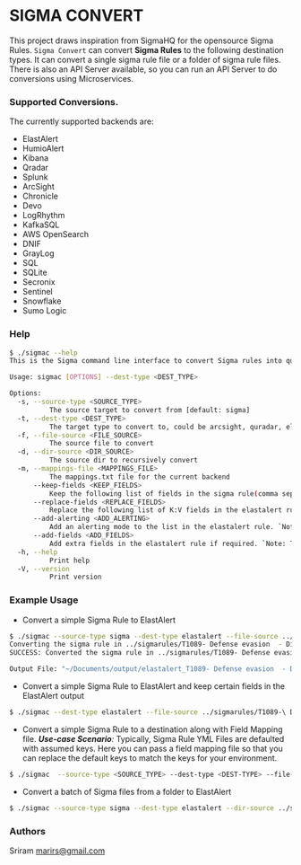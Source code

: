 # SIGMA CONVERT

This project draws inspiration from SigmaHQ for the opensource Sigma Rules. 
`Sigma Convert` can convert <b>Sigma Rules</b> to the following destination types. It can convert
a single sigma rule file or a folder of sigma rule files. There is also an API Server available,
so you can run an API Server to do conversions using Microservices.

### Supported Conversions.
The currently supported backends are:
   - ElastAlert
   - HumioAlert
   - Kibana
   - Qradar
   - Splunk
   - ArcSight
   - Chronicle
   - Devo
   - LogRhythm
   - KafkaSQL
   - AWS OpenSearch
   - DNIF
   - GrayLog
   - SQL
   - SQLite
   - Secronix
   - Sentinel
   - Snowflake
   - Sumo Logic

### Help
```bash
$ ./sigmac --help
This is the Sigma command line interface to convert Sigma rules into query languages.

Usage: sigmac [OPTIONS] --dest-type <DEST_TYPE>

Options:
  -s, --source-type <SOURCE_TYPE>
          The source target to convert from [default: sigma]
  -t, --dest-type <DEST_TYPE>
          The target type to convert to, could be arcsight, quradar, elastalert
  -f, --file-source <FILE_SOURCE>
          The source file to convert
  -d, --dir-source <DIR_SOURCE>
          The source dir to recursively convert
  -m, --mappings-file <MAPPINGS_FILE>
          The mappings.txt file for the current backend
      --keep-fields <KEEP_FIELDS>
          Keep the following list of fields in the sigma rule(comma separated). Eg "title, author, tags". `Note: This only applies to the ElastAlert dest_type`
      --replace-fields <REPLACE_FIELDS>
          Replace the following list of K:V fields in the elastalert rule (comma separated). Eg "index: tid1452-*". `Note: This only applies to the ElastAlert dest_type`
      --add-alerting <ADD_ALERTING>
          Add an alerting mode to the list in the elastalert rule. `Note: This only applies to the ElastAlert dest_type`
      --add-fields <ADD_FIELDS>
          Add extra fields in the elastalert rule if required. `Note: This only applies to the ElastAlert dest_type`
  -h, --help
          Print help
  -V, --version
          Print version

```

### Example Usage
- Convert a simple Sigma Rule to ElastAlert
```bash
$ ./sigmac --source-type sigma --dest-type elastalert --file-source ../sigmarules/T1089-\ Defense\ evasion\ \ -\ Disabling\ Security\ Tools.yml 
Converting the sigma rule in ../sigmarules/T1089- Defense evasion  - Disabling Security Tools.yml...
SUCCESS: Converted the sigma rule in ../sigmarules/T1089- Defense evasion  - Disabling Security Tools.yml to elastalert.

Output File: "~/Documents/output/elastalert_T1089- Defense evasion  - Disabling Security Tools.yml"
```

- Convert a simple Sigma Rule to ElastAlert and keep certain fields in the ElastAlert output
```bash
$ ./sigmac --dest-type elastalert --file-source ../sigmarules/T1089-\ Defense\ evasion\ \ -\ Disabling\ Security\ Tools.yml --keep-fields name,tags,impact
```

- Convert a simple Sigma Rule to a destination along with Field Mapping file.
<i><b>Use-case Scenario</b>:</i> Typically, Sigma Rule YML Files are defaulted with assumed keys.
Here you can pass a field mapping file so that you can replace the default keys to match the keys for your environment.
```bash
$ ./sigmac  --source-type <SOURCE_TYPE> --dest-type <DEST-TYPE> --file-source <FILE> --mappings_file <MAPPINGS-FILE>
```

- Convert a batch of Sigma files from a folder to ElastAlert
```bash
$ ./sigmac --source-type sigma --dest-type elastalert --dir-source ../sigmarules 
```


### Authors
Sriram <marirs@gmail.com>